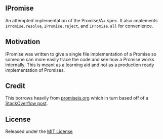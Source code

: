 ## IPromise

An attempted implementation of the Promise/A+ spec.
It also implements `IPromise.resolve`, `IPromise.reject`, and `IPromise.all` for convenience.

## Motivation

IPromise was written to give a single file implementation of a Promise so someone can more easily trace the code and see how a Promise works internally. This is meant as a learning aid and not as a production ready implementation of Promises.

## Credit
This borrows heavily from [promisejs.org](https://www.promisejs.org/implementing/) which in turn based off of a [StackOverflow post](https://stackoverflow.com/questions/23772801/basic-javascript-promise-implementation-attempt/23785244#23785244).

## License
Released under the [MIT License](https://github.com/jacobcmurphy/ipromise/blob/master/LICENSE)
